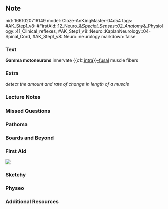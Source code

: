 ## Note
nid: 1661020716149
model: Cloze-AnKingMaster-04c54
tags: #AK_Step1_v8::#FirstAid::12_Neuro_&_Special_Senses::02_Anatomy_&_Physiology::41_Clinical_reflexes, #AK_Step1_v8::Neuro::KaplanNeurology::04-Spinal_Cord, #AK_Step1_v8::Neuro::neurology
markdown: false

### Text
<div>
  <div>
    <b>Gamma motoneurons</b> innervate
    {{c1::<u>intra</u>}}<u>-fusal</u> muscle fibers
  </div>
</div>

### Extra
<i>detect the amount and rate of change in length of a muscle</i>

### Lecture Notes


### Missed Questions


### Pathoma


### Boards and Beyond


### First Aid
<img src="tmpEVA7Fx.png">

### Sketchy


### Physeo


### Additional Resources

